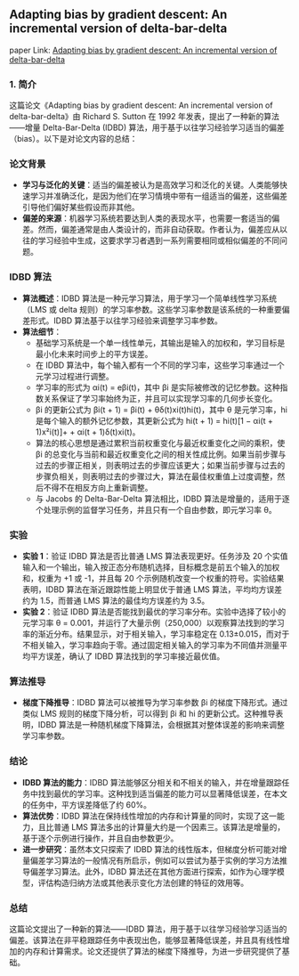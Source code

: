 ## Adapting bias by gradient descent: An incremental version of delta-bar-delta

paper Link: [Adapting bias by gradient descent: An incremental version of delta-bar-delta](http://incompleteideas.net/papers/sutton-92a.pdf)
 
### 1. 简介

这篇论文《Adapting bias by gradient descent: An incremental version of delta-bar-delta》由 Richard S. Sutton 在 1992 年发表，提出了一种新的算法——增量 Delta-Bar-Delta (IDBD) 算法，用于基于以往学习经验学习适当的偏差（bias）。以下是对论文内容的总结：

### 论文背景
- **学习与泛化的关键**：适当的偏差被认为是高效学习和泛化的关键。人类能够快速学习并准确泛化，是因为他们在学习情境中带有一组适当的偏差，这些偏差引导他们偏好某些假设而非其他。
- **偏差的来源**：机器学习系统若要达到人类的表现水平，也需要一套适当的偏差。然而，偏差通常是由人类设计的，而非自动获取。作者认为，偏差应从以往的学习经验中生成，这要求学习者遇到一系列需要相同或相似偏差的不同问题。

### IDBD 算法
- **算法概述**：IDBD 算法是一种元学习算法，用于学习一个简单线性学习系统（LMS 或 delta 规则）的学习率参数。这些学习率参数是该系统的一种重要偏差形式。IDBD 算法基于以往学习经验来调整学习率参数。
- **算法细节**：
    - 基础学习系统是一个单一线性单元，其输出是输入的加权和，学习目标是最小化未来时间步上的平方误差。
    - 在 IDBD 算法中，每个输入都有一个不同的学习率，这些学习率通过一个元学习过程进行调整。
    - 学习率的形式为 αi(t) = eβi(t)，其中 βi 是实际被修改的记忆参数。这种指数关系保证了学习率始终为正，并且可以实现学习率的几何步长变化。
    - βi 的更新公式为 βi(t + 1) = βi(t) + θδ(t)xi(t)hi(t)，其中 θ 是元学习率，hi 是每个输入的额外记忆参数，其更新公式为 hi(t + 1) = hi(t)[1 − αi(t + 1)x²i(t)]+ + αi(t + 1)δ(t)xi(t)。
    - 算法的核心思想是通过累积当前权重变化与最近权重变化之间的乘积，使 βi 的总变化与当前和最近权重变化之间的相关性成比例。如果当前步骤与过去的步骤正相关，则表明过去的步骤应该更大；如果当前步骤与过去的步骤负相关，则表明过去的步骤过大，算法在最佳权重值上过度调整，然后不得不在相反方向上重新调整。
    - 与 Jacobs 的 Delta-Bar-Delta 算法相比，IDBD 算法是增量的，适用于逐个处理示例的监督学习任务，并且只有一个自由参数，即元学习率 θ。

### 实验
- **实验 1**：验证 IDBD 算法是否比普通 LMS 算法表现更好。任务涉及 20 个实值输入和一个输出，输入按正态分布随机选择，目标概念是前五个输入的加权和，权重为 +1 或 -1，并且每 20 个示例随机改变一个权重的符号。实验结果表明，IDBD 算法在渐近跟踪性能上明显优于普通 LMS 算法，平均均方误差约为 1.5，而普通 LMS 算法的最佳均方误差约为 3.5。
- **实验 2**：验证 IDBD 算法是否能找到最优的学习率分布。实验中选择了较小的元学习率 θ = 0.001，并运行了大量示例（250,000）以观察算法找到的学习率的渐近分布。结果显示，对于相关输入，学习率稳定在 0.13±0.015，而对于不相关输入，学习率趋向于零。通过固定相关输入的学习率为不同值并测量平均平方误差，确认了 IDBD 算法找到的学习率接近最优值。

### 算法推导
- **梯度下降推导**：IDBD 算法可以被推导为学习率参数 βi 的梯度下降形式。通过类似 LMS 规则的梯度下降分析，可以得到 βi 和 hi 的更新公式。这种推导表明，IDBD 算法是一种随机梯度下降算法，会根据其对整体误差的影响来调整学习率参数。

### 结论
- **IDBD 算法的能力**：IDBD 算法能够区分相关和不相关的输入，并在增量跟踪任务中找到最优的学习率。这种找到适当偏差的能力可以显著降低误差，在本文的任务中，平方误差降低了约 60%。
- **算法优势**：IDBD 算法在保持线性增加的内存和计算量的同时，实现了这一能力，且比普通 LMS 算法多出的计算量大约是一个因素三。该算法是增量的，基于逐个示例进行操作，并且自由参数更少。
- **进一步研究**：虽然本文只探索了 IDBD 算法的线性版本，但梯度分析可能对增量偏差学习算法的一般情况有所启示，例如可以尝试为基于实例的学习方法推导偏差学习算法。此外，IDBD 算法还在其他方面进行探索，如作为心理学模型，评估构造归纳方法或其他表示变化方法创建的特征的效用等。

### 总结
这篇论文提出了一种新的算法——IDBD 算法，用于基于以往学习经验学习适当的偏差。该算法在非平稳跟踪任务中表现出色，能够显著降低误差，并且具有线性增加的内存和计算需求。论文还提供了算法的梯度下降推导，为进一步研究提供了基础。